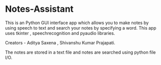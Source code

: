 # Notes-Assistant

This is an Python GUI interface app which allows you to make notes by using speech to text and search your notes by specifying a word. 
This app uses tkinter , speechrecognition and pyaudio libraries. 

Creators - Aditya Saxena , Shivanshu Kumar Prajapati.

The notes are stored in a text file and notes are searched using python file I/O.
